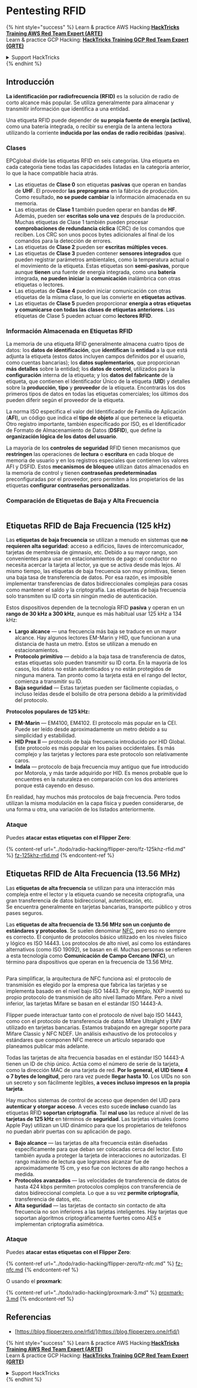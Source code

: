 # Pentesting RFID

{% hint style="success" %}
Learn & practice AWS Hacking:<img src="/.gitbook/assets/arte.png" alt="" data-size="line">[**HackTricks Training AWS Red Team Expert (ARTE)**](https://training.hacktricks.xyz/courses/arte)<img src="/.gitbook/assets/arte.png" alt="" data-size="line">\
Learn & practice GCP Hacking: <img src="/.gitbook/assets/grte.png" alt="" data-size="line">[**HackTricks Training GCP Red Team Expert (GRTE)**<img src="/.gitbook/assets/grte.png" alt="" data-size="line">](https://training.hacktricks.xyz/courses/grte)

<details>

<summary>Support HackTricks</summary>

* Check the [**subscription plans**](https://github.com/sponsors/carlospolop)!
* **Join the** 💬 [**Discord group**](https://discord.gg/hRep4RUj7f) or the [**telegram group**](https://t.me/peass) or **follow** us on **Twitter** 🐦 [**@hacktricks\_live**](https://twitter.com/hacktricks\_live)**.**
* **Share hacking tricks by submitting PRs to the** [**HackTricks**](https://github.com/carlospolop/hacktricks) and [**HackTricks Cloud**](https://github.com/carlospolop/hacktricks-cloud) github repos.

</details>
{% endhint %}

## Introducción

**La identificación por radiofrecuencia (RFID)** es la solución de radio de corto alcance más popular. Se utiliza generalmente para almacenar y transmitir información que identifica a una entidad.

Una etiqueta RFID puede depender de **su propia fuente de energía (activa)**, como una batería integrada, o recibir su energía de la antena lectora utilizando la corriente **inducida por las ondas de radio recibidas** (**pasiva**).

### Clases

EPCglobal divide las etiquetas RFID en seis categorías. Una etiqueta en cada categoría tiene todas las capacidades listadas en la categoría anterior, lo que la hace compatible hacia atrás.

* Las etiquetas de **Clase 0** son etiquetas **pasivas** que operan en bandas de **UHF**. El proveedor **las preprograma** en la fábrica de producción. Como resultado, **no se puede cambiar** la información almacenada en su memoria.
* Las etiquetas de **Clase 1** también pueden operar en bandas de **HF**. Además, pueden ser **escritas solo una vez** después de la producción. Muchas etiquetas de Clase 1 también pueden procesar **comprobaciones de redundancia cíclica** (CRC) de los comandos que reciben. Los CRC son unos pocos bytes adicionales al final de los comandos para la detección de errores.
* Las etiquetas de **Clase 2** pueden ser **escritas múltiples veces**.
* Las etiquetas de **Clase 3** pueden contener **sensores integrados** que pueden registrar parámetros ambientales, como la temperatura actual o el movimiento de la etiqueta. Estas etiquetas son **semi-pasivas**, porque aunque **tienen** una fuente de energía integrada, como una **batería** integrada, **no pueden iniciar** la **comunicación** inalámbrica con otras etiquetas o lectores.
* Las etiquetas de **Clase 4** pueden iniciar comunicación con otras etiquetas de la misma clase, lo que las convierte en **etiquetas activas**.
* Las etiquetas de **Clase 5** pueden proporcionar **energía a otras etiquetas y comunicarse con todas las clases de etiquetas anteriores**. Las etiquetas de Clase 5 pueden actuar como **lectores RFID**.

### Información Almacenada en Etiquetas RFID

La memoria de una etiqueta RFID generalmente almacena cuatro tipos de datos: los **datos de identificación**, que **identifican** la **entidad** a la que está adjunta la etiqueta (estos datos incluyen campos definidos por el usuario, como cuentas bancarias); los **datos suplementarios**, que proporcionan **más** **detalles** sobre la entidad; los **datos de control**, utilizados para la **configuración** interna de la etiqueta; y los **datos del fabricante** de la etiqueta, que contienen el Identificador Único de la etiqueta (**UID**) y detalles sobre la **producción**, **tipo** y **proveedor** de la etiqueta. Encontrarás los dos primeros tipos de datos en todas las etiquetas comerciales; los últimos dos pueden diferir según el proveedor de la etiqueta.

La norma ISO especifica el valor del Identificador de Familia de Aplicación (**AFI**), un código que indica el **tipo de objeto** al que pertenece la etiqueta. Otro registro importante, también especificado por ISO, es el Identificador de Formato de Almacenamiento de Datos (**DSFID**), que define la **organización lógica de los datos del usuario**.

La mayoría de los **controles de seguridad** RFID tienen mecanismos que **restringen** las operaciones de **lectura** o **escritura** en cada bloque de memoria de usuario y en los registros especiales que contienen los valores AFI y DSFID. Estos **mecanismos de bloqueo** utilizan datos almacenados en la memoria de control y tienen **contraseñas predeterminadas** preconfiguradas por el proveedor, pero permiten a los propietarios de las etiquetas **configurar contraseñas personalizadas**.

### Comparación de Etiquetas de Baja y Alta Frecuencia

<figure><img src="../.gitbook/assets/image (27).png" alt=""><figcaption></figcaption></figure>

## Etiquetas RFID de Baja Frecuencia (125 kHz)

Las **etiquetas de baja frecuencia** se utilizan a menudo en sistemas que **no requieren alta seguridad**: acceso a edificios, llaves de intercomunicador, tarjetas de membresía de gimnasio, etc. Debido a su mayor rango, son convenientes para usar en estacionamientos de pago: el conductor no necesita acercar la tarjeta al lector, ya que se activa desde más lejos. Al mismo tiempo, las etiquetas de baja frecuencia son muy primitivas, tienen una baja tasa de transferencia de datos. Por esa razón, es imposible implementar transferencias de datos bidireccionales complejas para cosas como mantener el saldo y la criptografía. Las etiquetas de baja frecuencia solo transmiten su ID corta sin ningún medio de autenticación.

Estos dispositivos dependen de la tecnología RFID **pasiva** y operan en un **rango de 30 kHz a 300 kHz**, aunque es más habitual usar 125 kHz a 134 kHz:

* **Largo alcance** — una frecuencia más baja se traduce en un mayor alcance. Hay algunos lectores EM-Marin y HID, que funcionan a una distancia de hasta un metro. Estos se utilizan a menudo en estacionamientos.
* **Protocolo primitivo** — debido a la baja tasa de transferencia de datos, estas etiquetas solo pueden transmitir su ID corta. En la mayoría de los casos, los datos no están autenticados y no están protegidos de ninguna manera. Tan pronto como la tarjeta está en el rango del lector, comienza a transmitir su ID.
* **Baja seguridad** — Estas tarjetas pueden ser fácilmente copiadas, o incluso leídas desde el bolsillo de otra persona debido a la primitividad del protocolo.

**Protocolos populares de 125 kHz:**

* **EM-Marin** — EM4100, EM4102. El protocolo más popular en la CEI. Puede ser leído desde aproximadamente un metro debido a su simplicidad y estabilidad.
* **HID Prox II** — protocolo de baja frecuencia introducido por HID Global. Este protocolo es más popular en los países occidentales. Es más complejo y las tarjetas y lectores para este protocolo son relativamente caros.
* **Indala** — protocolo de baja frecuencia muy antiguo que fue introducido por Motorola, y más tarde adquirido por HID. Es menos probable que lo encuentres en la naturaleza en comparación con los dos anteriores porque está cayendo en desuso.

En realidad, hay muchos más protocolos de baja frecuencia. Pero todos utilizan la misma modulación en la capa física y pueden considerarse, de una forma u otra, una variación de los listados anteriormente.

### Ataque

Puedes **atacar estas etiquetas con el Flipper Zero**:

{% content-ref url="../todo/radio-hacking/flipper-zero/fz-125khz-rfid.md" %}
[fz-125khz-rfid.md](../todo/radio-hacking/flipper-zero/fz-125khz-rfid.md)
{% endcontent-ref %}

## Etiquetas RFID de Alta Frecuencia (13.56 MHz)

Las **etiquetas de alta frecuencia** se utilizan para una interacción más compleja entre el lector y la etiqueta cuando se necesita criptografía, una gran transferencia de datos bidireccional, autenticación, etc.\
Se encuentra generalmente en tarjetas bancarias, transporte público y otros pases seguros.

Las **etiquetas de alta frecuencia de 13.56 MHz son un conjunto de estándares y protocolos**. Se suelen denominar [NFC](https://nfc-forum.org/what-is-nfc/about-the-technology/), pero eso no siempre es correcto. El conjunto de protocolos básico utilizado en los niveles físico y lógico es ISO 14443. Los protocolos de alto nivel, así como los estándares alternativos (como ISO 19092), se basan en él. Muchas personas se refieren a esta tecnología como **Comunicación de Campo Cercano (NFC)**, un término para dispositivos que operan en la frecuencia de 13.56 MHz.

<figure><img src="../.gitbook/assets/image (22).png" alt=""><figcaption></figcaption></figure>

Para simplificar, la arquitectura de NFC funciona así: el protocolo de transmisión es elegido por la empresa que fabrica las tarjetas y se implementa basado en el nivel bajo ISO 14443. Por ejemplo, NXP inventó su propio protocolo de transmisión de alto nivel llamado Mifare. Pero a nivel inferior, las tarjetas Mifare se basan en el estándar ISO 14443-A.

Flipper puede interactuar tanto con el protocolo de nivel bajo ISO 14443, como con el protocolo de transferencia de datos Mifare Ultralight y EMV utilizado en tarjetas bancarias. Estamos trabajando en agregar soporte para Mifare Classic y NFC NDEF. Un análisis exhaustivo de los protocolos y estándares que componen NFC merece un artículo separado que planeamos publicar más adelante.

Todas las tarjetas de alta frecuencia basadas en el estándar ISO 14443-A tienen un ID de chip único. Actúa como el número de serie de la tarjeta, como la dirección MAC de una tarjeta de red. **Por lo general, el UID tiene 4 o 7 bytes de longitud**, pero rara vez puede **llegar hasta 10**. Los UIDs no son un secreto y son fácilmente legibles, **a veces incluso impresos en la propia tarjeta**.

Hay muchos sistemas de control de acceso que dependen del UID para **autenticar y otorgar acceso**. A veces esto sucede **incluso** cuando las etiquetas RFID **soportan criptografía**. Tal **mal uso** las reduce al nivel de las **tarjetas de 125 kHz** en términos de **seguridad**. Las tarjetas virtuales (como Apple Pay) utilizan un UID dinámico para que los propietarios de teléfonos no puedan abrir puertas con su aplicación de pago.

* **Bajo alcance** — las tarjetas de alta frecuencia están diseñadas específicamente para que deban ser colocadas cerca del lector. Esto también ayuda a proteger la tarjeta de interacciones no autorizadas. El rango máximo de lectura que logramos alcanzar fue de aproximadamente 15 cm, y eso fue con lectores de alto rango hechos a medida.
* **Protocolos avanzados** — las velocidades de transferencia de datos de hasta 424 kbps permiten protocolos complejos con transferencia de datos bidireccional completa. Lo que a su vez **permite criptografía**, transferencia de datos, etc.
* **Alta seguridad** — las tarjetas de contacto sin contacto de alta frecuencia no son inferiores a las tarjetas inteligentes. Hay tarjetas que soportan algoritmos criptográficamente fuertes como AES e implementan criptografía asimétrica.

### Ataque

Puedes **atacar estas etiquetas con el Flipper Zero**:

{% content-ref url="../todo/radio-hacking/flipper-zero/fz-nfc.md" %}
[fz-nfc.md](../todo/radio-hacking/flipper-zero/fz-nfc.md)
{% endcontent-ref %}

O usando el **proxmark**:

{% content-ref url="../todo/radio-hacking/proxmark-3.md" %}
[proxmark-3.md](../todo/radio-hacking/proxmark-3.md)
{% endcontent-ref %}

## Referencias

* [https://blog.flipperzero.one/rfid/](https://blog.flipperzero.one/rfid/)

{% hint style="success" %}
Learn & practice AWS Hacking:<img src="/.gitbook/assets/arte.png" alt="" data-size="line">[**HackTricks Training AWS Red Team Expert (ARTE)**](https://training.hacktricks.xyz/courses/arte)<img src="/.gitbook/assets/arte.png" alt="" data-size="line">\
Learn & practice GCP Hacking: <img src="/.gitbook/assets/grte.png" alt="" data-size="line">[**HackTricks Training GCP Red Team Expert (GRTE)**<img src="/.gitbook/assets/grte.png" alt="" data-size="line">](https://training.hacktricks.xyz/courses/grte)

<details>

<summary>Support HackTricks</summary>

* Check the [**subscription plans**](https://github.com/sponsors/carlospolop)!
* **Join the** 💬 [**Discord group**](https://discord.gg/hRep4RUj7f) or the [**telegram group**](https://t.me/peass) or **follow** us on **Twitter** 🐦 [**@hacktricks\_live**](https://twitter.com/hacktricks\_live)**.**
* **Share hacking tricks by submitting PRs to the** [**HackTricks**](https://github.com/carlospolop/hacktricks) and [**HackTricks Cloud**](https://github.com/carlospolop/hacktricks-cloud) github repos.

</details>
{% endhint %}
